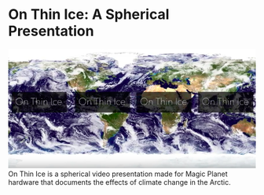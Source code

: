 # On Thin Ice: A Spherical Presentation
<img src="/images/on_thin_ice.png?raw=true"/>
On Thin Ice is a spherical video presentation made for Magic Planet hardware that documents the effects of climate change in the Arctic.

